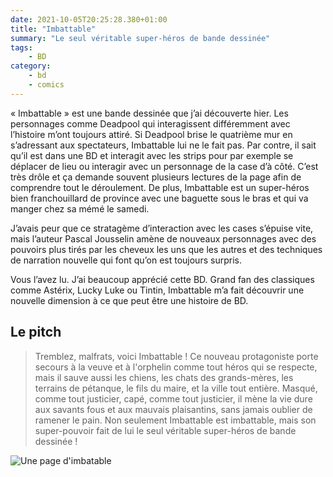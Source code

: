 ```yaml
---
date: 2021-10-05T20:25:28.380+01:00
title: "Imbattable"
summary: "Le seul véritable super-héros de bande dessinée"
tags:
    - BD
category:
    - bd
    - comics
---
```

« Imbattable » est une bande dessinée que j’ai découverte hier. Les personnages comme Deadpool qui interagissent différemment avec l’histoire m’ont toujours attiré. Si Deadpool brise le quatrième mur en s’adressant aux spectateurs, Imbattable lui ne le fait pas. Par contre, il sait qu’il est dans une BD et interagit avec les strips pour par exemple se déplacer de lieu ou interagir avec un personnage de la case d’à côté. C’est très drôle et ça demande souvent plusieurs lectures de la page afin de comprendre tout le déroulement. De plus, Imbattable est un super-héros bien franchouillard de province avec une baguette sous le bras et qui va manger chez sa mémé le samedi.

J’avais peur que ce stratagème d’interaction avec les cases s’épuise vite, mais l’auteur Pascal Jousselin amène de nouveaux personnages avec des pouvoirs plus tirés par les cheveux les uns que les autres et des techniques de narration nouvelle qui font qu’on est toujours surpris.

Vous l’avez lu. J’ai beaucoup apprécié cette BD. Grand fan des classiques comme Astérix, Lucky Luke ou Tintin, Imbattable m’a fait découvrir une nouvelle dimension à ce que peut être une histoire de BD.

## Le pitch

> Tremblez, malfrats, voici Imbattable ! Ce nouveau protagoniste porte secours à la veuve et à l'orphelin comme tout héros qui se respecte, mais il sauve aussi les chiens, les chats des grands-mères, les terrains de pétanque, le fils du maire, et la ville tout entière. Masqué, comme tout justicier, capé, comme tout justicier, il mène la vie dure aux savants fous et aux mauvais plaisantins, sans jamais oublier de ramener le pain. Non seulement Imbattable est imbattable, mais son super-pouvoir fait de lui le seul véritable super-héros de bande dessinée !

![Une page d'imbatable](imbattable-strip.jpg)
